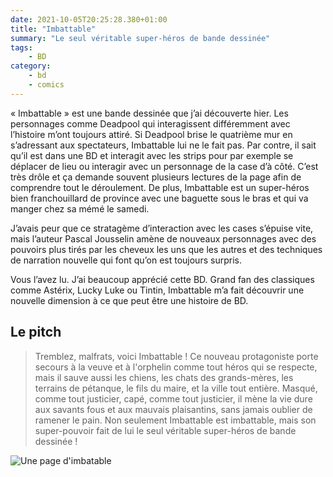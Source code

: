 ```yaml
---
date: 2021-10-05T20:25:28.380+01:00
title: "Imbattable"
summary: "Le seul véritable super-héros de bande dessinée"
tags:
    - BD
category:
    - bd
    - comics
---
```

« Imbattable » est une bande dessinée que j’ai découverte hier. Les personnages comme Deadpool qui interagissent différemment avec l’histoire m’ont toujours attiré. Si Deadpool brise le quatrième mur en s’adressant aux spectateurs, Imbattable lui ne le fait pas. Par contre, il sait qu’il est dans une BD et interagit avec les strips pour par exemple se déplacer de lieu ou interagir avec un personnage de la case d’à côté. C’est très drôle et ça demande souvent plusieurs lectures de la page afin de comprendre tout le déroulement. De plus, Imbattable est un super-héros bien franchouillard de province avec une baguette sous le bras et qui va manger chez sa mémé le samedi.

J’avais peur que ce stratagème d’interaction avec les cases s’épuise vite, mais l’auteur Pascal Jousselin amène de nouveaux personnages avec des pouvoirs plus tirés par les cheveux les uns que les autres et des techniques de narration nouvelle qui font qu’on est toujours surpris.

Vous l’avez lu. J’ai beaucoup apprécié cette BD. Grand fan des classiques comme Astérix, Lucky Luke ou Tintin, Imbattable m’a fait découvrir une nouvelle dimension à ce que peut être une histoire de BD.

## Le pitch

> Tremblez, malfrats, voici Imbattable ! Ce nouveau protagoniste porte secours à la veuve et à l'orphelin comme tout héros qui se respecte, mais il sauve aussi les chiens, les chats des grands-mères, les terrains de pétanque, le fils du maire, et la ville tout entière. Masqué, comme tout justicier, capé, comme tout justicier, il mène la vie dure aux savants fous et aux mauvais plaisantins, sans jamais oublier de ramener le pain. Non seulement Imbattable est imbattable, mais son super-pouvoir fait de lui le seul véritable super-héros de bande dessinée !

![Une page d'imbatable](imbattable-strip.jpg)
